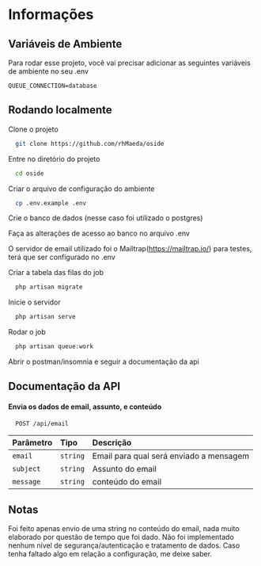 
# Informações 




## Variáveis de Ambiente

Para rodar esse projeto, você vai precisar adicionar as seguintes variáveis de ambiente no seu .env

`QUEUE_CONNECTION=database`



## Rodando localmente

Clone o projeto

```bash
  git clone https://github.com/rhMaeda/oside
```

Entre no diretório do projeto

```bash
  cd oside
```

Criar o arquivo de configuração do ambiente
```bash
  cp .env.example .env
```

Crie o banco de dados (nesse caso foi utilizado o postgres)


Faça as alterações de acesso ao banco no arquivo .env


O servidor de email utilizado foi o Mailtrap(https://mailtrap.io/) para testes, terá que ser configurado no .env

Criar a tabela das filas do job

```bash
  php artisan migrate
```

Inicie o servidor

```bash
  php artisan serve
```

Rodar o job

```bash
  php artisan queue:work
```

Abrir o postman/insomnia e seguir a documentação da api
## Documentação da API

#### Envia os dados de email, assunto, e conteúdo

```http
  POST /api/email
```

| Parâmetro   | Tipo       | Descrição                           |
| :---------- | :--------- | :---------------------------------- |
| `email` | `string` |  Email para qual será enviado a mensagem  |
| `subject` | `string` |  Assunto do email |
| `message` | `string` | conteúdo do email |




## Notas

Foi feito apenas envio de uma string no conteúdo do email, nada muito elaborado por questão de tempo que foi dado. Não foi implementado nenhum nível de segurança/autenticação e tratamento de dados. Caso tenha faltado algo em relação a configuração, me deixe saber. 

